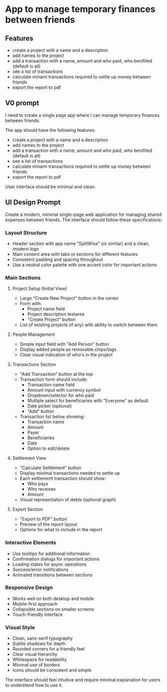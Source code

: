 # App to manage temporary finances between friends

## Features

-   create a project with a name and a description
-   add names to the project
-   add a transaction with a name, amount and who paid, who benifited (default is all)
-   see a list of transactions
-   calculate minaml transactions required to settle up money between friends
-   export the report to pdf

## V0 prompt

I need to create a single page app where I can manage temporary finances between friends.

The app should have the following features:

-   create a project with a name and a description
-   add names to the project
-   add a transaction with a name, amount and who paid, who benifited (default is all)
-   see a list of transactions
-   calculate minaml transactions required to settle up money between friends
-   export the report to pdf

User interface should be minimal and clean.

## UI Design Prompt

Create a modern, minimal single-page web application for managing shared expenses between friends. The interface should follow these specifications:

### Layout Structure

-   Header section with app name "SplitWise" (or similar) and a clean, modern logo
-   Main content area with tabs or sections for different features
-   Consistent padding and spacing throughout
-   Use a neutral color palette with one accent color for important actions

### Main Sections

1. Project Setup (Initial View)

    - Large "Create New Project" button in the center
    - Form with:
        - Project name field
        - Project description textarea
        - "Create Project" button
    - List of existing projects (if any) with ability to switch between them

2. People Management

    - Simple input field with "Add Person" button
    - Display added people as removable chips/tags
    - Clear visual indication of who's in the project

3. Transactions Section

    - "Add Transaction" button at the top
    - Transaction form should include:
        - Transaction name field
        - Amount input with currency symbol
        - Dropdown/selector for who paid
        - Multiple select for beneficiaries with "Everyone" as default
        - Date picker (optional)
        - "Add" button
    - Transaction list below showing:
        - Transaction name
        - Amount
        - Payer
        - Beneficiaries
        - Date
        - Option to edit/delete

4. Settlement View

    - "Calculate Settlement" button
    - Display minimal transactions needed to settle up
    - Each settlement transaction should show:
        - Who pays
        - Who receives
        - Amount
    - Visual representation of debts (optional graph)

5. Export Section
    - "Export to PDF" button
    - Preview of the report layout
    - Options for what to include in the report

### Interactive Elements

-   Use tooltips for additional information
-   Confirmation dialogs for important actions
-   Loading states for async operations
-   Success/error notifications
-   Animated transitions between sections

### Responsive Design

-   Works well on both desktop and mobile
-   Mobile-first approach
-   Collapsible sections on smaller screens
-   Touch-friendly interface

### Visual Style

-   Clean, sans-serif typography
-   Subtle shadows for depth
-   Rounded corners for a friendly feel
-   Clear visual hierarchy
-   Whitespace for readability
-   Minimal use of borders
-   Icons should be consistent and simple

The interface should feel intuitive and require minimal explanation for users to understand how to use it.
